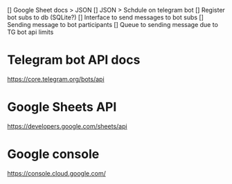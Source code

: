 [] Google Sheet docs > JSON
[] JSON > Schdule on telegram bot
[] Register bot subs to db (SQLite?)
[] Interface to send messages to bot subs
[] Sending message to bot participants
[] Queue to sending message due to TG bot api limits

# Telegram bot API docs

https://core.telegram.org/bots/api

# Google Sheets API

https://developers.google.com/sheets/api

# Google console

https://console.cloud.google.com/
